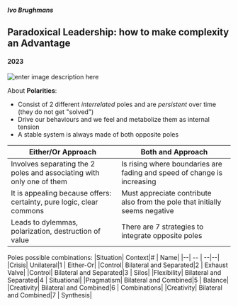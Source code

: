 ##### Ivo Brughmans
## Paradoxical Leadership: how to make complexity an Advantage
####  2023
![enter image description here](https://m.media-amazon.com/images/I/41zWHRX93fL._SX331_BO1,204,203,200_.jpg)

About **Polarities**:
- Consist of 2 different *interrelated* poles and are *persistent* over time (they do not get "solved")
- Drive our behaviours and we feel and metabolize them as internal tension
- A stable system is always made of both opposite poles


 |Either/Or Approach| Both and Approach | 
 |--|--|
|Involves separating the 2 poles and associating with only one of them| Is rising where boundaries are fading and speed of change is increasing|
|It is appealing because offers: certainty, pure logic, clear commons|Must appreciate contribute also from the pole that initially seems negative|
|Leads to dylemmas, polarization, destruction of value|There are 7 strategies to integrate opposite poles|

Poles possible combinations:
 |Situation| Context|# | Name|
 |--| -- | --|--|
 |Crisis| Unilateral|1 | Either-Or|
 |Control| Bilateral and Separated|2 | Exhaust Valve|
|Control| Bilateral and Separated|3 | Silos|
|Flexibility| Bilateral and Separated|4 | Situational|
|Pragmatism| Bilateral and Combined|5 | Balance|
|Creativity| Bilateral and Combined|6 | Combinations|
|Creativity| Bilateral and Combined|7 | Synthesis|
